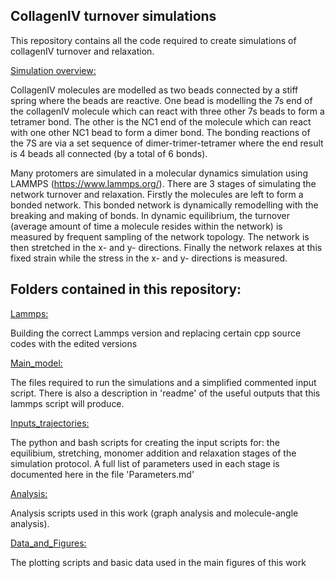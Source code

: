 ## CollagenIV turnover simulations

This repository contains all the code required to create simulations of collagenIV turnover and relaxation. 


<ins>Simulation overview:</ins>

CollagenIV molecules are modelled as two beads connected by a stiff spring where the beads are reactive. One bead is modelling the 7s end of the collagenIV molecule which can react with three other 7s beads to form a tetramer bond. The other is the NC1 end of the molecule which can react with one other NC1 bead to form a dimer bond. The bonding reactions of the 7S are via a set sequence of dimer-trimer-tetramer where the end result is 4 beads all connected (by a total of 6 bonds). 

Many protomers are simulated in a molecular dynamics simulation using LAMMPS (https://www.lammps.org/). There are 3 stages of simulating the network turnover and relaxation. Firstly the molecules are left to form a bonded network. This bonded network is dynamically remodelling with the breaking and making of bonds. In dynamic equilibrium, the turnover (average amount of time a molecule resides within the network) is measured by frequent sampling of the network topology. The network is then stretched in the x- and y- directions. Finally the network relaxes at this fixed strain while the stress in the x- and y- directions is measured. 


## Folders contained in this repository:

<ins>Lammps:</ins>

Building the correct Lammps version and replacing certain cpp source codes with the edited versions

<ins>Main_model:</ins>

The files required to run the simulations and a simplified commented input script. There is also a description in 'readme' of the useful outputs that this lammps script will produce.

<ins>Inputs_trajectories:</ins>

The python and bash scripts for creating the input scripts for: the equilibium, stretching, monomer addition and relaxation stages of the simulation protocol.
A full list of parameters used in each stage is documented here in the file 'Parameters.md'

<ins>Analysis:</ins>

Analysis scripts used in this work (graph analysis and molecule-angle analysis).

<ins>Data_and_Figures:</ins>

The plotting scripts and basic data used in the main figures of this work


